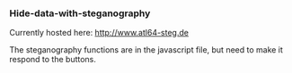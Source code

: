 ### Hide-data-with-steganography


Currently hosted here: http://www.atl64-steg.de

The steganography functions are in the javascript file, but need to make it respond to the buttons.



